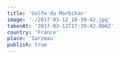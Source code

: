 ```yaml
---
title: 'Golfe du Morbihan'
image: './2017-03-12_18-39-42.jpg'
takenAt: '2017-03-12T17:39:42.000Z'
country: 'France'
place: 'Sarzeau'
publish: true
---
```

